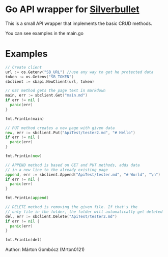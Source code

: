 # Go API wrapper for [Silverbullet](https://silverbullet.md/)

This is a small API wrapper that implements the basic CRUD methods.

You can see examples in the main.go

# Examples
```go
// Create client
url := os.Getenv("SB_URL") //use any way to get he protected data
token := os.Getenv("SB_TOKEN")
sbclient := sbapi.NewClient(url, token)
```

```go
// GET method gets the page text in markdown
main, err := sbclient.Get("main.md")
if err != nil {
  panic(err)
}

fmt.PrintLn(main)
```

```go
// PUT method creates a new page with given data
new, err := sbclient.Put("ApiTest/tester2.md", "# Hello")
if err != nil {
  panic(err)
}

fmt.PrintLn(new)
```

```go
// APPEND method is based on GET and PUT methods, adds data
// in a new line to the already existing page
append, err := sbclient.Append("ApiTest/tester.md", "# World", "\n")
if err != nil {
  panic(err)
}

fmt.PrintLn(append)
```

```go
// DELETE method is removing the given file. If that's the
// only file in the folder, the folder will automatically get deleted
del, err := sbclient.Delete("ApiTest/tester2.md")
if err != nil {
  panic(err)
}

fmt.PrintLn(del)
```

Author: Márton Gombócz (Mrton0121)